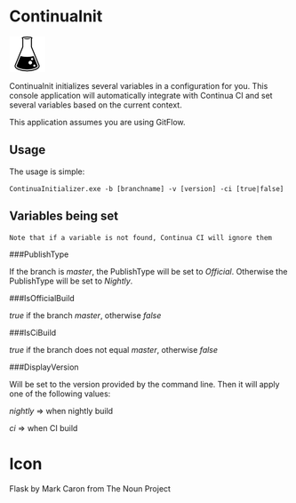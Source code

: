 ContinuaInit
============

![ContinuaInit](design/logo/logo_64.png)

ContinuaInit initializes several variables in a configuration for you. This console application will automatically integrate with Continua CI and set several variables based on the current context.

This application assumes you are using GitFlow.

## Usage

The usage is simple:

    ContinuaInitializer.exe -b [branchname] -v [version] -ci [true|false]

## Variables being set

    Note that if a variable is not found, Continua CI will ignore them

###PublishType

If the branch is *master*, the PublishType will be set to *Official*. Otherwise the PublishType will be set to *Nightly*.


###IsOfficialBuild

*true* if the branch *master*, otherwise *false* 


###IsCiBuild

*true* if the branch does not equal *master*, otherwise *false*


###DisplayVersion

Will be set to the version provided by the command line. Then it will apply one of the following values:

*nightly* => when nightly build

*ci* => when CI build 


# Icon #

Flask by Mark Caron from The Noun Project
